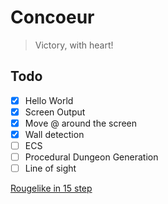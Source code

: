 # Concoeur

> Victory, with heart!

## Todo

- [x] Hello World
- [x] Screen Output
- [x] Move @ around the screen
- [x] Wall detection
- [ ] ECS
- [ ] Procedural Dungeon Generation
- [ ] Line of sight

[Rougelike in 15 step](https://www.roguebasin.com/index.php?title=How_to_Write_a_Roguelike_in_15_Steps)
